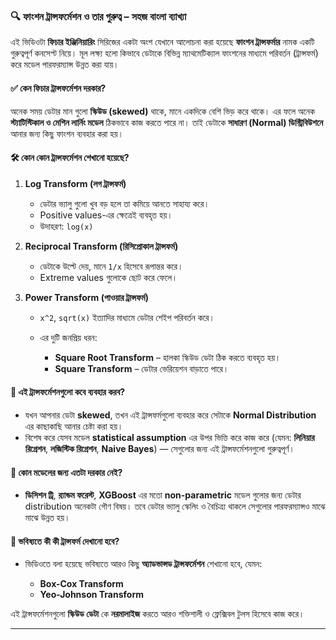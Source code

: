 
### 🔍 **ফাংশন ট্রান্সফর্মেশন ও তার গুরুত্ব – সহজ বাংলা ব্যাখ্যা**

এই ভিডিওটা **ফিচার ইঞ্জিনিয়ারিং** সিরিজের একটা অংশ যেখানে আলোচনা করা হয়েছে **ফাংশন ট্রান্সফর্মার** নামক একটি গুরুত্বপূর্ণ কনসেপ্ট নিয়ে। মূল লক্ষ্য হলো কিভাবে ডেটাকে বিভিন্ন ম্যাথমেটিক্যাল ফাংশনের মাধ্যমে পরিবর্তন (ট্রান্সফর্ম) করে মডেল পারফরম্যান্স উন্নত করা যায়।

#### ✅ কেন ফিচার ট্রান্সফর্মেশন দরকার?

অনেক সময় ডেটার মান গুলো **স্কিউড (skewed)** থাকে, মানে একদিকে বেশি ভিড় করে থাকে। এর ফলে অনেক **স্ট্যাটিস্টিকাল ও মেশিন লার্নিং মডেল** ঠিকভাবে কাজ করতে পারে না। তাই ডেটাকে **সাধারণ (Normal) ডিস্ট্রিবিউশনে** আনার জন্য কিছু ফাংশন ব্যবহার করা হয়।

#### 🛠️ কোন কোন ট্রান্সফর্মেশন শেখানো হয়েছে?

1. **Log Transform (লগ ট্রান্সফর্ম)**

   * ডেটার ভ্যালু গুলো খুব বড় হলে তা কমিয়ে আনতে সাহায্য করে।
   * Positive values-এর ক্ষেত্রেই ব্যবহৃত হয়।
   * উদাহরণ: `log(x)`

2. **Reciprocal Transform (রিসিপ্রোকাল ট্রান্সফর্ম)**

   * ডেটাকে উল্টে দেয়, মানে `1/x` হিসেবে রূপান্তর করে।
   * Extreme values গুলোকে ছোট করে ফেলে।

3. **Power Transform (পাওয়ার ট্রান্সফর্ম)**

   * `x^2`, `sqrt(x)` ইত্যাদির মাধ্যমে ডেটার শেইপ পরিবর্তন করে।
   * এর দুটি জনপ্রিয় ধরন:

     * **Square Root Transform** – হালকা স্কিউড ডেটা ঠিক করতে ব্যবহৃত হয়।
     * **Square Transform** – ডেটার ভেরিয়েশন বাড়াতে পারে।

#### 📌 এই ট্রান্সফর্মেশনগুলো কবে ব্যবহার করব?

* যখন আপনার ডেটা **skewed**, তখন এই ট্রান্সফর্মগুলো ব্যবহার করে সেটাকে **Normal Distribution** এর কাছাকাছি আনার চেষ্টা করা হয়।
* বিশেষ করে যেসব মডেল **statistical assumption** এর উপর ভিত্তি করে কাজ করে (যেমন: **লিনিয়ার রিগ্রেশন**, **লজিস্টিক রিগ্রেশন**, **Naive Bayes**) — সেগুলোর জন্য এই ট্রান্সফর্মেশনগুলো গুরুত্বপূর্ণ।

#### 🤖 কোন মডেলের জন্য এতটা দরকার নেই?

* **ডিসিশন ট্রি**, **র‍্যান্ডম ফরেস্ট**, **XGBoost** এর মতো **non-parametric** মডেল গুলোর জন্য ডেটার distribution অনেকটা গৌণ বিষয়। তবে ডেটার ভ্যালু স্কেলিং ও বৈচিত্র্য থাকলে সেগুলোর পারফরম্যান্সও মাঝে মাঝে উন্নত হয়।

#### 🔮 ভবিষ্যতে কী কী ট্রান্সফর্ম দেখানো হবে?

* ভিডিওতে বলা হয়েছে ভবিষ্যতে আরও কিছু **অ্যাডভান্সড ট্রান্সফর্মেশন** শেখানো হবে, যেমন:

  * **Box-Cox Transform**
  * **Yeo-Johnson Transform**

এই ট্রান্সফর্মেশনগুলো **স্কিউড ডেটা** কে **নরমালাইজ** করতে আরও শক্তিশালী ও ফ্লেক্সিবল টুলস হিসেবে কাজ করে।

---
